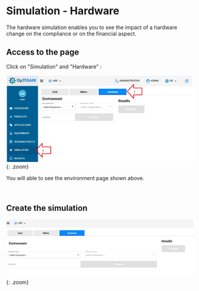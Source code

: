 <link rel="stylesheet" href="../../../../css/enlargeImage.css" />

# Simulation - Hardware

The hardware simulation enables you to see the impact of a hardware change on the compliance or on the financial aspect.
<!--
## Access to the page

Click on "Simulation" and "Hardware" : 

![select APM](../../../img/exploring/simulation/hardAccess.jpg){: .zoom}

## Create the configuration file

Click [here](../../../managing/simulationsManagement) to learn how to create a configuration file if you don't have one already.

## Create the simulation

![select APM](../../../img/exploring/simulation/hard1.jpg){: .zoom}

1. Select the equipment type that is modified in your configuration file
2. Select the configuration file
3. Copy the identifier of the equipment for which you want to simulate a change (number of cpus, ...)  
4. Click on "Process"

On the screenshot, you can see that "server" is the selected equipment type, and that the identifier is the one of the server on which the simulation will be done.

Once you click on "Process", some other fields appears :

![select APM](../../../img/exploring/simulation/hard2.jpg){: .zoom}

1. You have to select the server_cpu value that you want to do a simulation with
2. Click on Simulate to see how the modified values will modify the cost of all the licenses

Once you have a "server_cpu" value selected, you can see :  
- <span style="color:red">The real values of the selected server</span>  
- <span style="color:blue">The values of the "server_cpu" selected for the simulation (e.g : Intel Xeon-2)</span>  

Once you click on "Simulate", the simulations appear : 

![select APM](../../../img/exploring/simulation/hard3.jpg){: .zoom}

You can see a simulation for each acquired right (with each metric) that will be modified if you change the value as you simulated.  
You can filter the simulations either by "Editor" or by "Product".  
If the borders are in red (like on the screenshot), it means that the values selected for the simulation would cost you more money than the current values.  

As you can see, there are some values displayed for each simulation :  
- Metric name (e.g : oracle_processor) : Displayed as the "header" of each simulation, this is the metric used for the computing of the license with the values of the simulation
- Product name : The name of the product of the simulation  
- SWID Tag : The SWID Tag of the product of the simulation  
- old nb of Licenses : The current number of licenses  
- New nb of Licenses : The number of licenses needed with the simulation's value  
- Delta : The difference (in licenses number) between the current number of licenses and the number of licenses needed with the simulation's value  


## Further details

For further details, you can check [here](../../../managing/simulationsManagement) the documentation about "Simulations management".

<script src="../../../../js/zoomImage.js"></script>
--> 

## Access to the page

Click on "Simulation" and "Hardware" : 

![select APM](../../../img/exploring/simulation/hardAccess.jpg){: .zoom}

You will able to see the environment page shown above. 

<br/>

## Create the simulation

![select APM](../../../img/exploring/simulation/hardCreateSimu.jpg){: .zoom}






